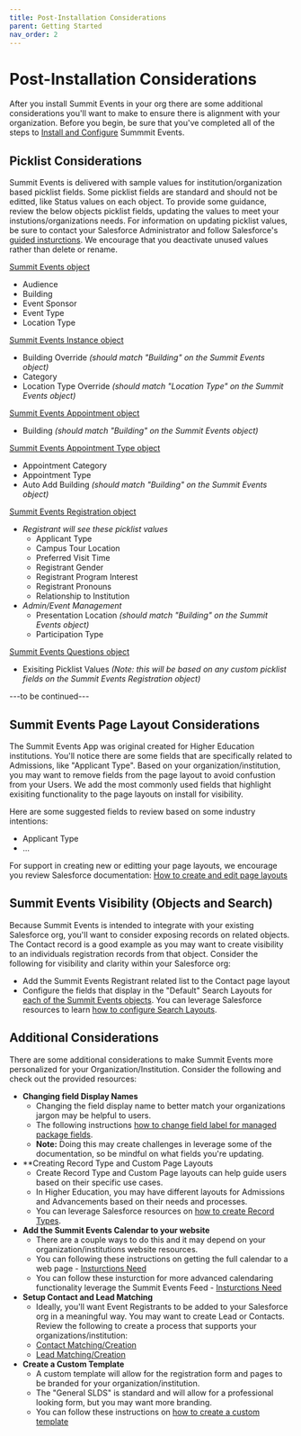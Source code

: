 ```yaml
---
title: Post-Installation Considerations
parent: Getting Started
nav_order: 2
---
```

# Post-Installation Considerations

After you install Summit Events in your org there are some additional considerations you'll want to make to ensure there is alignment with your organization. Before you begin, be sure that you've completed all of the steps to [Install and Configure](https://sfdo-community-sprints.github.io/summit-events-app-documentation/docs/Getting-Started/Installing/) Summmit Events.

## Picklist Considerations

Summit Events is delivered  with sample values for institution/organization based picklist fields. Some picklist fields are standard and should not be editted, like Status values on each object. To provide some guidance, review the below objects picklist fields, updating the values to meet your instutions/organizations needs. For information on updating picklist values, be sure to contact your Salesforce Administrator and follow Salesforce's [guided insturctions](https://trailhead.salesforce.com/en/content/learn/modules/picklist_admin/picklist_admin_manage). We encourage that you deactivate unused values rather than delete or rename.

<ins>Summit Events object</ins>
* Audience
* Building 
* Event Sponsor
* Event Type
* Location Type

<ins>Summit Events Instance object</ins>
* Building Override *(should match "Building" on the Summit Events object)*
* Category
* Location Type Override *(should match "Location Type" on the Summit Events object)*

<ins>Summit Events Appointment object</ins>
* Building *(should match "Building" on the Summit Events object)*

<ins>Summit Events Appointment Type object</ins>
* Appointment Category
* Appointment Type
* Auto Add Building *(should match "Building" on the Summit Events object)*

<ins>Summit Events Registration object</ins>
* *Registrant will see these picklist values*
  - Applicant Type
  - Campus Tour Location
  - Preferred Visit Time
  - Registrant Gender
  - Registrant Program Interest
  - Registrant Pronouns
  - Relationship to Institution
* *Admin/Event Management*
  - Presentation Location *(should match "Building" on the Summit Events object)*
  - Participation Type


<ins>Summit Events Questions object</ins>
* Exisiting Picklist Values *(Note: this will be based on any custom picklist fields on the Summit Events Registration object)*


---to be continued---

## Summit Events Page Layout Considerations
The Summit Events App was original created for Higher Education institutions. You'll notice there are some fields that are specifically related to Admissions, like "Applicant Type". Based on your organization/institution, you may want to remove fields from the page layout to avoid confustion from your Users. We add the most commonly used fields that highlight exisiting functionality to the page layouts on install for visibility.

Here are some suggested fields to review based on some industry intentions:
* Applicant Type
* ...

For support in creating new or editting your page layouts, we encourage you review Salesforce documentation: [How to create and edit page layouts](https://help.salesforce.com/articleView?id=customize_layoutcreate.htm&type=5)

## Summit Events Visibility (Objects and Search) 
Because Summit Events is intended to integrate with your existing Salesforce org, you'll want to consider exposing records on related objects. The Contact record is a good example as you may want to create visibility to an individuals registration records from that object. Consider the following for visibility and clarity within your Salesforce org:

* Add the Summit Events Registrant related list to the Contact page layout
* Configure the fields that display in the "Default" Search Layouts for [each of the Summit Events objects](https://sfdo-community-sprints.github.io/summit-events-app-documentation/docs/object-field-resources/). You can leverage Salesforce resources to learn [how to configure Search Layouts](https://help.salesforce.com/articleView?id=search_results_setup_lex.htm&type=5).

## Additional Considerations
There are some additional considerations to make Summit Events more personalized for your Organization/Institution. Consider the following and check out the provided resources:

* **Changing field Display Names**
    - Changing the field display name to better match your organizations jargon may be helpful to users.
    - The following instructions [how to change field label for managed package fields](https://www.greytrix.com/blogs/salesforce/2017/10/06/how-to-rename-the-field-label-in-salesforce-for-managed-package/).
    - **Note:** Doing this may create challenges in leverage some of the documentation, so be mindful on what fields you're updating.
* **Creating Record Type and Custom Page Layouts
    - Create Record Type and Custom Page layouts can help guide users based on their specific use cases. 
    - In Higher Education, you may have different layouts for Admissions and Advancements based on their needs and processes.
    - You can leverage Salesforce resources on [how to create Record Types](https://trailhead.salesforce.com/en/content/learn/projects/customize-a-salesforce-object/create-record-types).
* **Add the Summit Events Calendar to your website**
    - There are a couple ways to do this and it may depend on your organization/institutions website resources.
    - You can following these instructions on getting the full calendar to a web page - [Insturctions Need]()
    - You can follow these insturction for more advanced calendaring functionality leverage the Summit Events Feed - [Insturctions Need]()
* **Setup Contact and Lead Matching** 
    - Ideally, you'll want Event Registrants to be added to your Salesforce org in a meaningful way. You may want to create Lead or Contacts. Review the following to create a process that supports your organizations/institution:
    - [Contact Matching/Creation]()
    - [Lead Matching/Creation]()
* **Create a Custom Template**
    - A custom template will allow for the registration form and pages to be branded for your organization/institution.
    - The "General SLDS" is standard and will allow for a professional looking form, but you may want more branding.
    - You can follow these instructions on [how to create a custom template]()


